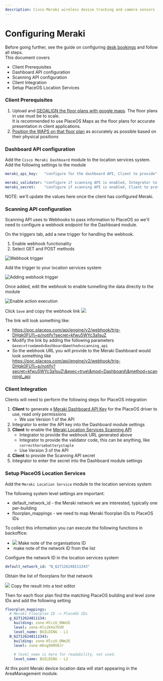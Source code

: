 ```yaml
---
description: Cisco Meraki wireless device tracking and camera sensors
---
```


# Configuring Meraki

Before going further, see the guide on configuring [desk bookings](../desk-booking.md) and follow all steps.\
This document covers

* Client Prerequisites
* Dashboard API configuration
* Scanning API configuration
* Client Integration
* Setup PlaceOS Location Services

### Client Prerequisites

1. Upload and [GEOALIGN the floor plans with google maps](https://documentation.meraki.com/General\_Administration/Monitoring\_and\_Reporting/Using\_a\_Floor\_Plan\_or\_Custom\_Map\_in\_Dashboard). The floor plans in use must be to scale.\
   It is recommended to use PlaceOS Maps as the floor plans for accurate presentation in client applications.
2. [Position the WAPS on that floor plan](https://documentation.meraki.com/General\_Administration/Monitoring\_and\_Reporting/Placing\_Devices\_on\_the\_Map\_in\_Dashboard) as accurately as possible based on their physical positions

### Dashboard API configuration

Add the `Cisco Meraki Dashboard` module to the location services system.\
Add the following settings to the module

```yaml
meraki_api_key:   "configure for the dashboard API, Client to provide"

meraki_validator: "configure if scanning API is enabled, Integrator to define"
meraki_secret:    "configure if scanning API is enabled, Client to provide"

```

NOTE: we'll update the values here once the client has configured Meraki.

### Scanning API configuration

Scanning API uses to Webhooks to pass information to PlaceOS so we'll need to configure a webhook endpoint for the Dashboard module.

On the triggers tab, add a new trigger for handling the webhook.

1. Enable webhook functionality
2. Select GET and POST methods

![Webhook trigger](<../../../.gitbook/assets/image (4) (1) (1).png>)

Add the trigger to your location services system

![Adding webhook trigger](<../../../.gitbook/assets/image (7) (1) (1).png>)

Once added, edit the webhook to enable tunnelling the data directly to the module

![Enable action execution](<../../../.gitbook/assets/image (8) (1) (1) (1).png>)

Click `Save` and copy the webhook link ![](<../../../.gitbook/assets/image (5) (1) (1) (1).png>)

The link will look something like:

* https://poc.placeos.com/api/engine/v2/webhook/trig-DHgk0FU1\~p/notify?secret=kfwu5WYc3a1suZ
* Modify the link by adding the following parameters\
  `&exec=true&mod=Dashboard&method=scanning_api`
* So the webhook URL you will provide to the Meraki Dashboard would look something like\
  https://poc.placeos.com/api/engine/v2/webhook/trig-DHgk0FU1\~p/notify?secret=kfwu5WYc3a1suZ\&exec=true\&mod=Dashboard\&method=scanning\_api

### Client Integration

Clients will need to perform the following steps for PlaceOS integration

1. **Client** to generate a [Meraki Dashboard API Key](https://documentation.meraki.com/General\_Administration/Other\_Topics/Cisco\_Meraki\_Dashboard\_API) for the PlaceOS driver to use, read only permissions
   * We use Version 1 of the API
2. Integrator to enter the API key into the Dashboard module settings
3. **Client** to enable the [Meraki Location Services Scanning API](https://developer.cisco.com/meraki/scanning-api/#!enable-scanning-api)
   * Integrator to provide the webhook URL generated above
   * Integrator to provide the validator code, this can be anything, like `correcthorsebatterystaple`
   * Use Version 3 of the API
4. **Client** to provide the Scanning API secret
5. Integrator to enter the secret into the Dashboard module settings

### Setup PlaceOS Location Services

Add the `Meraki Location Service` module to the location services system

The following system level settings are important:

* default\_network\_id - the Meraki network we are interested, typically one per-building
* floorplan\_mappings - we need to map Meraki floorplan IDs to PlaceOS IDs

To collect this information you can execute the following functions in backoffice:

* ![](<../../../.gitbook/assets/image (6) (1) (1).png>) Make note of the organisations ID
* <img src="../../../.gitbook/assets/image (3) (1).png" alt="" data-size="original"> make note of the network ID from the list

Configure the network ID in the location services system

```yaml
default_network_id: "N_627126248111343"
```

Obtain the list of floorplans for that network

![](<../../../.gitbook/assets/image (9) (1) (1) (1) (1) (1).png>) Copy the result into a text editor

Then for each floor plan find the matching PlaceOS building and level zone IDs and add the following setting

```yaml
floorplan_mappings:
  # Meraki Floorplan ID -> PlaceOS IDs
  g_62712624811134:
    building: zone-HlczU_ONm2E
    level: zone-HlczK4a7UVR
    level_name: BUILDING - L1
  N_627126248111343:
    building: zone-HlczU_ONm2E
    level: zone-HDvg9XMV0Jr
    
    # level_name is here for readability, not used.
    level_name: BUILDING - L2
```

At this point Meraki device location data will start appearing in the AreaManagement module.

